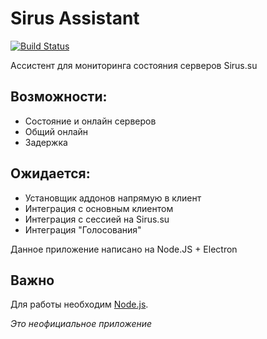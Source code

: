 # Sirus Assistant

[![Build Status](https://travis-ci.com/SIXSIXSIXdev/SirusAssistant.svg?branch=master)](https://app.travis-ci.com/SIXSIXSIXdev/SirusAssistant)

Ассистент для мониторинга состояния серверов Sirus.su

## Возможности:
- Состояние и онлайн серверов
- Общий онлайн
- Задержка

 ## Ожидается:
 - Установщик аддонов напрямую в клиент
 - Интеграция с основным клиентом
 - Интеграция с сессией на Sirus.su
 - Интеграция "Голосования"

 Данное приложение написано на Node.JS + Electron

## Важно
Для работы необходим [Node.js](https://nodejs.org/).

*Это неофициальное приложение*
